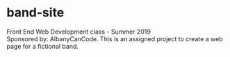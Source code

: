 # band-site 

Front End Web Development class - Summer 2019  
Sponsored by: AlbanyCanCode. 
This is an assigned project to create a web page for a fictional band.  
